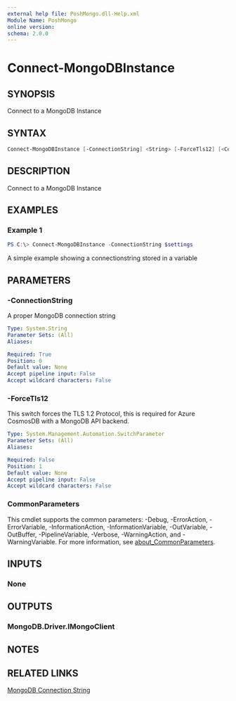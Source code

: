 ```yaml
---
external help file: PoshMongo.dll-Help.xml
Module Name: PoshMongo
online version:
schema: 2.0.0
---
```


# Connect-MongoDBInstance

## SYNOPSIS

Connect to a MongoDB Instance

## SYNTAX

```powershell
Connect-MongoDBInstance [-ConnectionString] <String> [-ForceTls12] [<CommonParameters>]
```

## DESCRIPTION

Connect to a MongoDB Instance

## EXAMPLES

### Example 1

```powershell
PS C:\> Connect-MongoDBInstance -ConnectionString $settings
```

A simple example showing a connectionstring stored in a variable

## PARAMETERS

### -ConnectionString

A proper MongoDB connection string

```yaml
Type: System.String
Parameter Sets: (All)
Aliases:

Required: True
Position: 0
Default value: None
Accept pipeline input: False
Accept wildcard characters: False
```

### -ForceTls12

This switch forces the TLS 1.2 Protocol, this is required for Azure CosmosDB
with a MongoDB API backend.

```yaml
Type: System.Management.Automation.SwitchParameter
Parameter Sets: (All)
Aliases:

Required: False
Position: 1
Default value: None
Accept pipeline input: False
Accept wildcard characters: False
```

### CommonParameters

This cmdlet supports the common parameters: -Debug, -ErrorAction, -ErrorVariable, -InformationAction, -InformationVariable, -OutVariable, -OutBuffer, -PipelineVariable, -Verbose, -WarningAction, and -WarningVariable. For more information, see [about_CommonParameters](http://go.microsoft.com/fwlink/?LinkID=113216).

## INPUTS

### None

## OUTPUTS

### MongoDB.Driver.IMongoClient

## NOTES

## RELATED LINKS

[MongoDB Connection String](https://www.mongodb.com/docs/manual/reference/connection-string/)
